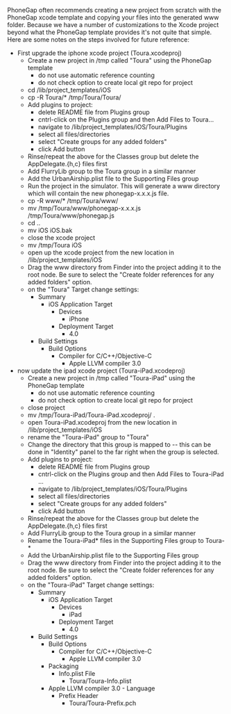 PhoneGap often recommends creating a new project from scratch with the PhoneGap xcode template and copying your files into the generated www folder.  Because we have a number of customizations to the Xcode project beyond what the PhoneGap template provides it's not quite that simple.  Here are some notes on the steps involved for future reference:


- First upgrade the iphone xcode project (Toura.xcodeproj)
  - Create a new project in /tmp called "Toura" using the PhoneGap template
    - do not use automatic reference counting
    - do not check option to create local git repo for project
  - cd <mulberry>/lib/project_templates/iOS
  - cp -R Toura/* /tmp/Toura/Toura/
  - Add plugins to project:
    - delete README file from Plugins group
    - cntrl-click on the Plugins group and then Add Files to Toura...
    - navigate to <mulberry>/lib/project_templates/iOS/Toura/Plugins
    - select all files/directories
    - select "Create groups for any added folders"
    - click Add button
  - Rinse/repeat the above for the Classes group but delete the AppDelegate.{h,c} files first
  - Add FlurryLib group to the Toura group in a similar manner
  - Add the UrbanAirship.plist file to the Supporting Files group
  - Run the project in the simulator.  This will generate a www directory which will contain the new phonegap-x.x.x.js file.
  - cp -R www/* /tmp/Toura/www/
  - mv /tmp/Toura/www/phonegap-x.x.x.js /tmp/Toura/www/phonegap.js
  - cd ..
  - mv iOS iOS.bak
  - close the xcode project
  - mv /tmp/Toura iOS
  - open up the xcode project from the new location in <mulberry>/lib/project_templates/iOS
  - Drag the www directory from Finder into the project adding it to the root node.  Be sure to select the "Create folder references for any added folders" option.
  - on the "Toura" Target change settings:
    - Summary
      - iOS Application Target
        - Devices
          - iPhone
        - Deployment Target
          - 4.0
    - Build Settings
      - Build Options
        - Compiler for C/C++/Objective-C
          - Apple LLVM compiler 3.0
- now update the ipad xcode project (Toura-iPad.xcodeproj)
  - Create a new project in /tmp called "Toura-iPad" using the PhoneGap template
    - do not use automatic reference counting
    - do not check option to create local git repo for project
  - close project
  - mv /tmp/Toura-iPad/Toura-iPad.xcodeproj/ .
  - open Toura-iPad.xcodeproj from the new location in <mulberry>/lib/project_templates/iOS
  - rename the "Toura-iPad" group to "Toura"
  - Change the directory that this group is mapped to -- this can be done in "Identity" panel to the far right when the group is selected.
  - Add plugins to project:
    - delete README file from Plugins group
    - cntrl-click on the Plugins group and then Add Files to Toura-iPad ...
    - navigate to <mulberry>/lib/project_templates/iOS/Toura/Plugins
    - select all files/directories
    - select "Create groups for any added folders"
    - click Add button
  - Rinse/repeat the above for the Classes group but delete the AppDelegate.{h,c} files first
  - Add FlurryLib group to the Toura group in a similar manner
  - Rename the Toura-iPad* files in the Supporting Files group to Toura-*
  - Add the UrbanAirship.plist file to the Supporting Files group
  - Drag the www directory from Finder into the project adding it to the root node.  Be sure to select the "Create folder references for any added folders" option.
  - on the "Toura-iPad" Target change settings:
    - Summary
      - iOS Application Target
        - Devices
          - iPad
        - Deployment Target
          - 4.0
    - Build Settings
      - Build Options
        - Compiler for C/C++/Objective-C
          - Apple LLVM compiler 3.0
      - Packaging
        - Info.plist File
          - Toura/Toura-Info.plist
      - Apple LLVM compiler 3.0 - Language
        - Prefix Header
          - Toura/Toura-Prefix.pch
